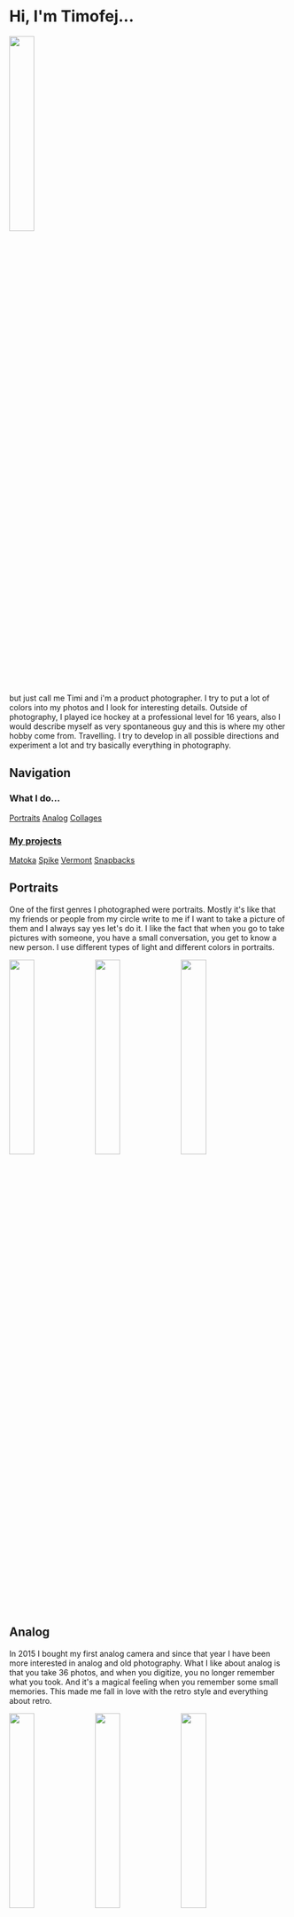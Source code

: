# Hi, I'm Timofej...

<img src="https://github.com/timidrokin/english-for-designers/assets/150053615/934c107d-0b53-4814-86e8-7c2f7b0a168c" width=30% height=30%>

but just call me Timi and i'm a product photographer. I try to put a lot of colors into my photos and I look for interesting details. Outside of photography, I played ice hockey at a professional level for 16 years, also I would describe myself as very spontaneous guy and this is where my other hobby come from. Travelling. I try to develop in all possible directions and experiment a lot and try basically everything in photography.

## Navigation

### What I do...

<a href="#Portraits">Portraits</a>
<a href="#Analog">Analog</a>
<a href="#Collages">Collages</a>

### <a href="#My projects">My projects</a>

<a href="#Matoka">Matoka</a>
<a href="#Spike">Spike</a>
<a href="#Vermont">Vermont</a>
<a href="#Snapbacks">Snapbacks</a>


## Portraits

One of the first genres I photographed were portraits. Mostly it's like that my friends or people from my circle write to me if I want to take a picture of them and I always say yes let's do it. I like the fact that when you go to take pictures with someone, you have a small conversation, you get to know a new person. I use different types of light and different colors in portraits.

<img src="https://github.com/timidrokin/english-for-designers/assets/150053615/0290445d-8873-4012-9239-67b784395eca" width=30% height=30%>
<img src="https://github.com/timidrokin/english-for-designers/assets/150053615/470941d9-09b0-4c65-97fd-1e9a3c78ca2b" width=30% height=30%>
<img src="https://github.com/timidrokin/english-for-designers/assets/150053615/f47e5bae-d3c4-43f9-9130-17c08fd82ff6" width=30% height=30%>

## Analog

In 2015 I bought my first analog camera and since that year I have been more interested in analog and old photography. What I like about analog is that you take 36 photos, and when you digitize, you no longer remember what you took. And it's a magical feeling when you remember some small memories. This made me fall in love with the retro style and everything about retro.

<img src="https://github.com/timidrokin/english-for-designers/assets/150053615/6ae3365f-bd90-4670-b702-b2f83d4f026f" width=30% height=30%> 
<img src="https://github.com/timidrokin/english-for-designers/assets/150053615/3fb3b6c0-af81-4c12-8745-23595f5017ec" width=30% height=30%> 
<img src="https://github.com/timidrokin/english-for-designers/assets/150053615/4bb16930-b69c-4951-a9c4-bd6e154e510e" width=30% height=30%> 

## Collages

In my free time I do experiments with my photos and these projects are very personal to me. I try to express my feelings in them, some obstacles that I have overcome. Always at the end I always draw a smiley face there, which I use as my logo. It gives a slightly positive view.

<img src="https://github.com/timidrokin/english-for-designers/assets/150053615/0f04cc85-ee7d-46e7-9eb0-f92148ef59b3" width=30% height=30%>
<img src="https://github.com/timidrokin/english-for-designers/assets/150053615/ddb26093-aa43-4ada-b581-b45698233797" width=30% height=30%>


# My Projects

## Matoka
#### 2023
Matoka is a food company that makes everything from American cheesesteaks to Georgian specialties. I did social media content for them.In this project, I tried for the first time to take pictures of food and to more stylize the photos. My biggest success here is the fact that they printed my photos on a large canvas and put them to decorate.

<img src="https://github.com/timidrokin/english-for-designers/assets/150053615/664e2287-cd58-4cac-8c65-c97339d467a5" width=30% height=30%>
<img src="https://github.com/timidrokin/english-for-designers/assets/150053615/db466192-a6b2-4209-aaab-be18903d5f10" width=30% height=30%>
<img src="https://github.com/timidrokin/english-for-designers/assets/150053615/d65ebd20-05a7-4386-8af3-d98cf8115b64" width=30% height=30%>


## Spike
#### 2023
Spike is a store that resells shoes and some limited clothing. I made content for them on social media, websites and also tried to work more with video. I learned to work more with light and with more people on the set. Here I discovered that I enjoy more different details and different colors in photos.

<img src="https://github.com/timidrokin/english-for-designers/assets/150053615/65bcc2b5-ee40-443a-ada2-e75ff1b435ee" width=30% height=30%>
<img src="https://github.com/timidrokin/english-for-designers/assets/150053615/bca5f7a4-94c0-4601-a3ee-b55300792854" width=30% height=30%>
<img src="https://github.com/timidrokin/english-for-designers/assets/150053615/5ef90e3c-4a78-4c74-bed5-ff905f02f290" width=30% height=30%> 

## Vermont
#### 2022
One of my biggest projects where I photographed. Clothes for brands such as Diesel, Karl Lagerfeld, Peak Performance, Gant... for the Vermont company. It was very challenging because I had never photographed for such a big company before. We had 2 photoshoots and they chose 6 photos from each photoshoot, which I think is a great success.

<img src="https://github.com/timidrokin/english-for-designers/assets/150053615/d7f315b7-a418-40e3-afe4-e3ebcc0352fe" width=40% height=40%>
<img src="https://github.com/timidrokin/english-for-designers/assets/150053615/3b228590-3b86-4df3-9782-e06a11018556" width=40% height=40%>
<img src="https://github.com/timidrokin/english-for-designers/assets/150053615/ebf0f5f0-7c22-43cf-aad8-009e9abeb152" width=40% height=40%>

## Snapbacks
#### 2022
Snapbacks is a store that sells hats. In addition to hats, they also sell some accessories and clothes that are not normally found in stores. I took photos for social media and websites. The collaboration started with them telling me that they like my style how I take pictures. This collaboration was over 2 years and it is probably my longest collaboration where I have created content.

<img src="https://github.com/timidrokin/english-for-designers/assets/150053615/9d98fa3f-3659-4f9d-8cbd-b6b012b8aa9f" width=30% height=30%>
<img src="https://github.com/timidrokin/english-for-designers/assets/150053615/7761ba68-77c9-4b76-b952-57be99754c15" width=30% height=30%>
<img src="https://github.com/timidrokin/english-for-designers/assets/150053615/b202d53b-e7cf-4804-97b4-2a5112bbb01d" width=30% height=30%>

# Portfolio

https://timidrokin.gallery.photo

